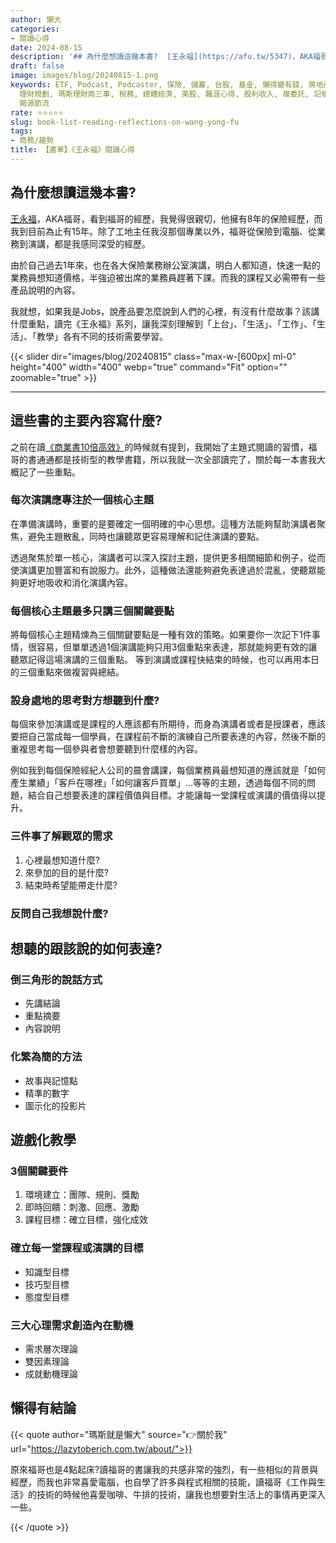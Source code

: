 ```yaml
---
author: 懶大
categories:
- 閱讀心得
date: 2024-08-15
description: '## 為什麼想讀這幾本書?  [王永福](https://afu.tw/5347)，AKA福哥，看到福哥的經歷，我覺得很親切，他擁有8年的保險經歷，而我到目前為止有15年。除了工地主任我沒那個專業以外，福哥從保險到電腦、從業務到演講，都是我感同深受的經歷。  由於自己過去1年來，也在各大保險業務辦公室演講，明白人都知道，快速一點的業務員想知道價格，半強迫被出席的業務員趕著下課。而我的課程又必需帶有'
draft: false
image: images/blog/20240815-1.png
keywords: ETF, Podcast, Podcaster, 保險, 儲蓄, 台股, 基金, 懶得變有錢, 房地產, 投資, 投資理財, 支出, 收入, 理財,
  理財規劃, 瑪斯理財兩三事, 稅務, 總體經濟, 美股, 職涯心得, 股利收入, 複委託, 記帳, 讀書心得, 財務規劃, 財商, 貸款, 資產配置, 退休規劃,
  開源節流
rate: ⭐⭐⭐⭐⭐
slug: book-list-reading-reflections-on-wang-yong-fu
tags:
- 商務/趨勢
title: 【書單】《王永福》閱讀心得
---
```

## 為什麼想讀這幾本書?

[王永福](https://afu.tw/5347)，AKA福哥，看到福哥的經歷，我覺得很親切，他擁有8年的保險經歷，而我到目前為止有15年。除了工地主任我沒那個專業以外，福哥從保險到電腦、從業務到演講，都是我感同深受的經歷。

由於自己過去1年來，也在各大保險業務辦公室演講，明白人都知道，快速一點的業務員想知道價格，半強迫被出席的業務員趕著下課。而我的課程又必需帶有一些產品說明的內容。

我就想，如果我是Jobs，說產品要怎麼說到人們的心裡，有沒有什麼故事？該講什麼重點，讀完《王永福》系列，讓我深刻理解到「上台」、「生活」、「工作」、「生活」、「教學」各有不同的技術需要學習。

{{< slider dir="images/blog/20240815" class="max-w-[600px] ml-0" height="400" width="400" webp="true" command="Fit" option="" zoomable="true" >}}

<hr>

## 這些書的主要內容寫什麼?

之前在讀[《商業書10倍高效》](https://lazytoberich.com.tw/blog/book-of-books-commercial-books-10-times-efficient-reading-experience/)的時候就有提到，我開始了主題式閱讀的習慣，福哥的書通通都是技術型的教學書籍，所以我就一次全部讀完了，關於每一本書我大概記了一些重點。

### 每次演講應專注於一個核心主題

在準備演講時，重要的是要確定一個明確的中心思想。這種方法能夠幫助演講者聚焦，避免主題散亂，同時也讓聽眾更容易理解和記住演講的要點。

透過聚焦於單一核心，演講者可以深入探討主題，提供更多相關細節和例子，從而使演講更加豐富和有說服力。此外，這種做法還能夠避免表達過於混亂，使聽眾能夠更好地吸收和消化演講內容。

### 每個核心主題最多只講三個關鍵要點

將每個核心主題精煉為三個關鍵要點是一種有效的策略。如果要你一次記下1件事情，很容易，但單單透過1個演講能夠只用3個重點來表達，那就能夠更有效的讓聽眾記得這場演講的三個重點。 等到演講或課程快結束的時候，也可以再用本日的三個重點來做複習與總結。

### 設身處地的思考對方想聽到什麼?
每個來參加演講或是課程的人應該都有所期待，而身為演講者或者是授課者，應該要把自己當成每一個學員，在課程前不斷的演練自己所要表達的內容，然後不斷的重複思考每一個參與者會想要聽到什麼樣的內容。

例如我到每個保險經紀人公司的晨會講課，每個業務員最想知道的應該就是「如何產生業績」「客戶在哪裡」「如何讓客戶買單」…等等的主題，透過每個不同的問題，結合自己想要表達的課程價值與目標。才能讓每一堂課程或演講的價值得以提升。

### 三件事了解觀眾的需求

1. 心裡最想知道什麼?
2. 來參加的目的是什麼?
3. 結束時希望能帶走什麼?

### 反問自己我想說什麼?

## 想聽的跟該說的如何表達?

### 倒三角形的說話方式

- 先講結論
- 重點摘要
- 內容說明

### 化繁為簡的方法

- 故事與記憶點
- 精準的數字
- 圖示化的投影片

## 遊戲化教學

### 3個關鍵要件

1. 環境建立：團隊、規則、獎勵
2. 即時回饋：刺激、回應、激勵
3. 課程目標：確立目標，強化成效

### 確立每一堂課程或演講的目標

- 知識型目標
- 技巧型目標
- 態度型目標

### 三大心理需求創造內在動機

- 需求層次理論
- 雙因素理論
- 成就動機理論

## 懶得有結論

{{< quote author="瑪斯就是懶大" source="👉關於我" url="https://lazytoberich.com.tw/about/">}}

原來福哥也是4點起床?讀福哥的書讓我的共感非常的強烈，有一些相似的背景與經歷，而我也非常喜愛電腦，也自學了許多與程式相關的技能，讀福哥《工作與生活》的技術的時候他喜愛咖啡、牛排的技術，讓我也想要對生活上的事情再更深入一些。

{{< /quote >}}